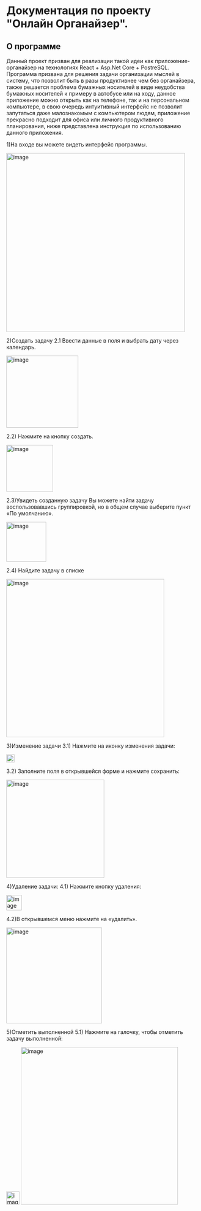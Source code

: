 # **Документация по проекту** "Онлайн Органайзер".
## **О программе**
Данный проект призван для реализации такой идеи как приложение-органайзер на технологиях React + Asp.Net Core + PostreSQL. Программа призвана для решения задачи организации мыслей в систему, что позволит быть в разы продуктивнее чем без органайзера, также решается проблема бумажных носителей в виде неудобства бумажных носителей к примеру в автобусе или на ходу, данное приложение можно открыть как на телефоне, так и на персональном компьютере, в свою очередь интуитивный интерфейс не позволит запутаться даже малознакомым с компьютером людям, приложение прекрасно подходит для офиса или личного продуктивного планирования, ниже представлена инструкция по использованию данного приложения. 

1)На входе вы можете видеть интерфейс программы.

<img width="467" alt="image" src="https://github.com/user-attachments/assets/091642f4-af6f-45c8-a913-e229a7752ca5" />

2)Создать задачу
2.1 Ввести данные в поля и выбрать дату через календарь.

<img width="188" alt="image" src="https://github.com/user-attachments/assets/5e9e705a-c446-4b09-a917-7e28decd736c" />

2.2) Нажмите на кнопку создать.

<img width="122" alt="image" src="https://github.com/user-attachments/assets/7c1fa977-85d3-47ce-892b-4dcd669e5f88" />

2.3)Увидеть созданную задачу
Вы можете найти задачу воспользовавшись группировкой, но в общем случае выберите пункт «По умолчанию».

<img width="104" alt="image" src="https://github.com/user-attachments/assets/1f13afc9-2081-418d-816f-e1442faabbce" />

2.4) Найдите задачу в списке

<img width="413" alt="image" src="https://github.com/user-attachments/assets/142f171c-b4ad-431b-85b6-beaaed8d8c32" />

3)Изменение задачи
3.1) Нажмите на иконку изменения задачи:

<img width="21" alt="image" src="https://github.com/user-attachments/assets/ecc076f8-4c96-492d-ba28-6b64165aed81" />

3.2) Заполните поля в открывшейся форме и нажмите сохранить:

<img width="256" alt="image" src="https://github.com/user-attachments/assets/678ba437-7538-4992-a9ed-097dfdfff440" />

4)Удаление задачи:
4.1) Нажмите кнопку удаления:

<img width="40" alt="image" src="https://github.com/user-attachments/assets/36dfb7bf-e2d4-4a32-bab6-1a749be4360c" />

4.2)В открывшемся меню нажмите на «удалить».

<img width="250" alt="image" src="https://github.com/user-attachments/assets/52ec4537-2032-479a-b18f-bca528152434" />

5)Отметить выполненной
5.1) Нажмите на галочку, чтобы отметить задачу выполненной:

<img width="34" alt="image" src="https://github.com/user-attachments/assets/28aa6cb3-4bd7-4b00-9df5-1d25db1e4ae5" />


<img width="411" alt="image" src="https://github.com/user-attachments/assets/6523e0ba-b505-4116-ba9c-636d920cdaf1" />

